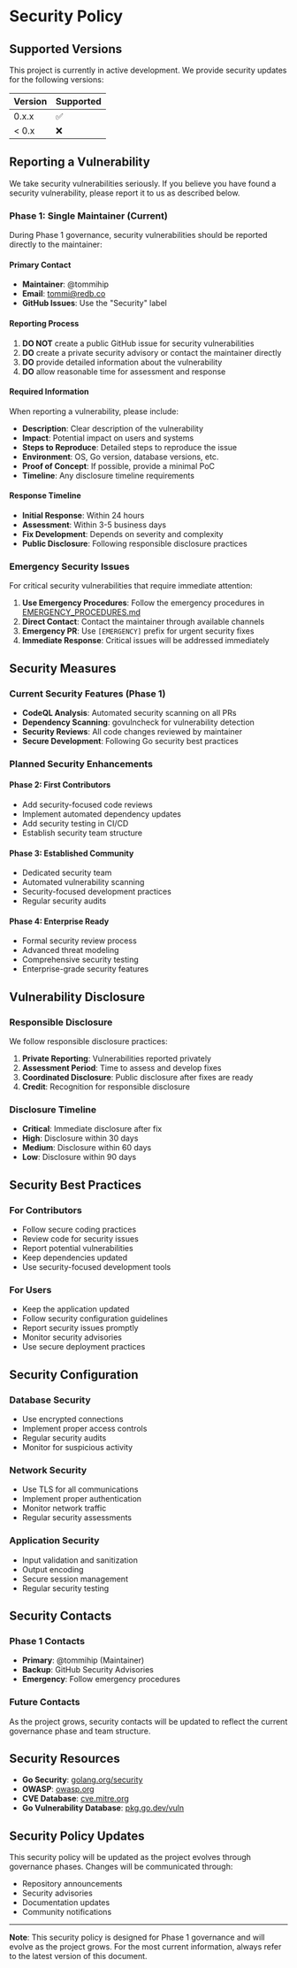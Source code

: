 # Security Policy

## Supported Versions

This project is currently in active development. We provide security updates for the following versions:

| Version | Supported          |
| ------- | ------------------ |
| 0.x.x   | :white_check_mark: |
| < 0.x   | :x:                |

## Reporting a Vulnerability

We take security vulnerabilities seriously. If you believe you have found a security vulnerability, please report it to us as described below.

### **Phase 1: Single Maintainer (Current)**

During Phase 1 governance, security vulnerabilities should be reported directly to the maintainer:

#### **Primary Contact**
- **Maintainer**: @tommihip
- **Email**: tommi@redb.co
- **GitHub Issues**: Use the "Security" label

#### **Reporting Process**

1. **DO NOT** create a public GitHub issue for security vulnerabilities
2. **DO** create a private security advisory or contact the maintainer directly
3. **DO** provide detailed information about the vulnerability
4. **DO** allow reasonable time for assessment and response

#### **Required Information**

When reporting a vulnerability, please include:

- **Description**: Clear description of the vulnerability
- **Impact**: Potential impact on users and systems
- **Steps to Reproduce**: Detailed steps to reproduce the issue
- **Environment**: OS, Go version, database versions, etc.
- **Proof of Concept**: If possible, provide a minimal PoC
- **Timeline**: Any disclosure timeline requirements

#### **Response Timeline**

- **Initial Response**: Within 24 hours
- **Assessment**: Within 3-5 business days
- **Fix Development**: Depends on severity and complexity
- **Public Disclosure**: Following responsible disclosure practices

### **Emergency Security Issues**

For critical security vulnerabilities that require immediate attention:

1. **Use Emergency Procedures**: Follow the emergency procedures in [EMERGENCY_PROCEDURES.md](EMERGENCY_PROCEDURES.md)
2. **Direct Contact**: Contact the maintainer through available channels
3. **Emergency PR**: Use `[EMERGENCY]` prefix for urgent security fixes
4. **Immediate Response**: Critical issues will be addressed immediately

## Security Measures

### **Current Security Features (Phase 1)**

- **CodeQL Analysis**: Automated security scanning on all PRs
- **Dependency Scanning**: govulncheck for vulnerability detection
- **Security Reviews**: All code changes reviewed by maintainer
- **Secure Development**: Following Go security best practices

### **Planned Security Enhancements**

#### **Phase 2: First Contributors**
- Add security-focused code reviews
- Implement automated dependency updates
- Add security testing in CI/CD
- Establish security team structure

#### **Phase 3: Established Community**
- Dedicated security team
- Automated vulnerability scanning
- Security-focused development practices
- Regular security audits

#### **Phase 4: Enterprise Ready**
- Formal security review process
- Advanced threat modeling
- Comprehensive security testing
- Enterprise-grade security features

## Vulnerability Disclosure

### **Responsible Disclosure**

We follow responsible disclosure practices:

1. **Private Reporting**: Vulnerabilities reported privately
2. **Assessment Period**: Time to assess and develop fixes
3. **Coordinated Disclosure**: Public disclosure after fixes are ready
4. **Credit**: Recognition for responsible disclosure

### **Disclosure Timeline**

- **Critical**: Immediate disclosure after fix
- **High**: Disclosure within 30 days
- **Medium**: Disclosure within 60 days
- **Low**: Disclosure within 90 days

## Security Best Practices

### **For Contributors**

- Follow secure coding practices
- Review code for security issues
- Report potential vulnerabilities
- Keep dependencies updated
- Use security-focused development tools

### **For Users**

- Keep the application updated
- Follow security configuration guidelines
- Report security issues promptly
- Monitor security advisories
- Use secure deployment practices

## Security Configuration

### **Database Security**

- Use encrypted connections
- Implement proper access controls
- Regular security audits
- Monitor for suspicious activity

### **Network Security**

- Use TLS for all communications
- Implement proper authentication
- Monitor network traffic
- Regular security assessments

### **Application Security**

- Input validation and sanitization
- Output encoding
- Secure session management
- Regular security testing

## Security Contacts

### **Phase 1 Contacts**

- **Primary**: @tommihip (Maintainer)
- **Backup**: GitHub Security Advisories
- **Emergency**: Follow emergency procedures

### **Future Contacts**

As the project grows, security contacts will be updated to reflect the current governance phase and team structure.

## Security Resources

- **Go Security**: [golang.org/security](https://golang.org/security)
- **OWASP**: [owasp.org](https://owasp.org)
- **CVE Database**: [cve.mitre.org](https://cve.mitre.org)
- **Go Vulnerability Database**: [pkg.go.dev/vuln](https://pkg.go.dev/vuln)

## Security Policy Updates

This security policy will be updated as the project evolves through governance phases. Changes will be communicated through:

- Repository announcements
- Security advisories
- Documentation updates
- Community notifications

---

**Note**: This security policy is designed for Phase 1 governance and will evolve as the project grows. For the most current information, always refer to the latest version of this document. 
